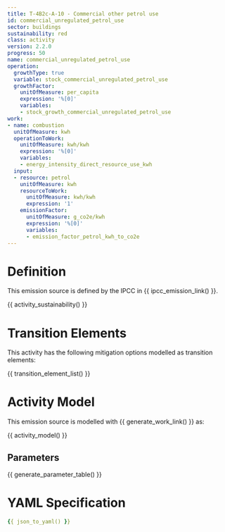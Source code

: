 ```yaml
---
title: T-4B2c-A-10 - Commercial other petrol use
id: commercial_unregulated_petrol_use
sector: buildings
sustainability: red
class: activity
version: 2.2.0
progress: 50
name: commercial_unregulated_petrol_use
operation:
  growthType: true
  variable: stock_commercial_unregulated_petrol_use
  growthFactor:
    unitOfMeasure: per_capita
    expression: '%[0]'
    variables:
    - stock_growth_commercial_unregulated_petrol_use
work:
- name: combustion
  unitOfMeasure: kwh
  operationToWork:
    unitOfMeasure: kwh/kwh
    expression: '%[0]'
    variables:
    - energy_intensity_direct_resource_use_kwh
  input:
  - resource: petrol
    unitOfMeasure: kwh
    resourceToWork:
      unitOfMeasure: kwh/kwh
      expression: '1'
    emissionFactor:
      unitOfMeasure: g_co2e/kwh
      expression: '%[0]'
      variables:
      - emission_factor_petrol_kwh_to_co2e
---
```

# Definition
This emission source is defined by the IPCC in {{ ipcc_emission_link() }}.


{{ activity_sustainability() }}

# Transition Elements

This activity has the following mitigation options modelled as transition elements:

{{ transition_element_list() }}

# Activity Model
This emission source is modelled with {{ generate_work_link() }} as:

{{ activity_model() }}

## Parameters

{{ generate_parameter_table() }}

# YAML Specification

```yaml
{{ json_to_yaml() }}
```